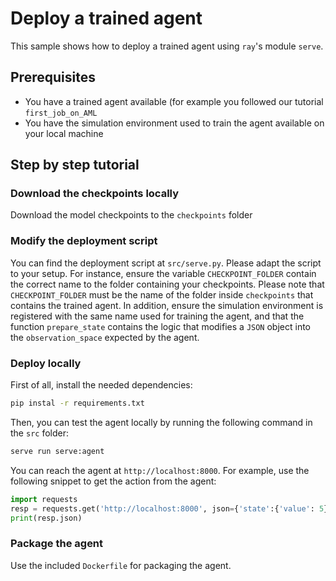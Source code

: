 # Deploy a trained agent

This sample shows how to deploy a trained agent using ``ray``'s module
``serve``.

## Prerequisites

- You have a trained agent available (for example you followed our tutorial
    ``first_job_on_AML``
- You have the simulation environment used to train the agent available on
  your local machine

## Step by step tutorial

### Download the checkpoints locally

Download the model checkpoints to the ``checkpoints`` folder

### Modify the deployment script

You can find the deployment script at ``src/serve.py``.
Please adapt the script to your setup.
For instance, ensure the variable ``CHECKPOINT_FOLDER`` contain the correct
name to the folder containing your checkpoints. Please note that
``CHECKPOINT_FOLDER`` must be the name of the folder inside ``checkpoints``
that contains the trained agent.
In addition, ensure the simulation environment is registered with the same
name used for training the agent, and that the function ``prepare_state``
contains the logic that modifies a ``JSON`` object into the
``observation_space`` expected by the agent.

### Deploy locally

First of all, install the needed dependencies:

```bash
pip instal -r requirements.txt
```

Then, you can test the agent locally by running the following command in the
``src`` folder:

```bash
serve run serve:agent
```

You can reach the agent at ``http://localhost:8000``. For example, use the
following snippet to get the action from the agent:

```python
import requests
resp = requests.get('http://localhost:8000', json={'state':{'value': 5}})
print(resp.json)
```

### Package the agent

Use the included ``Dockerfile`` for packaging the agent.
